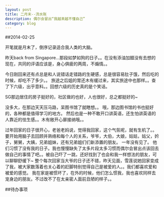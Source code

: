 ```yaml
---
layout: post
title: 二月末--流水账
description: 偶尔会冒出“我越来越不懂自己”
category: blog
---
```


##2014-02-25

开笔就是月末了，倒序记录适合我人类的大脑。

昨天back from Singapore...那段如梦如狗的日子。。在没有添油加醋没有去想的现在，共同的评语应该是，身心俱疲的两周，不煽情。。

今日刚回来还有点总是和人说错话走错路的生硬感，总是很容易肚子饿，然后吃的时候，却吃不了多少。。
旅途之后姐的胃还木有缓过来，其实旅途中也那样。。查了下六级，出乎意料。。回想六级的历史真的是个笑话。

SG那边居住的房子挺好的，社区做的也好，人也很好，总之都挺好的~

没多大，在那边天天压马路，呆图书馆了就瞎想。。
哦，那边图书馆的书也挺好的，各种都是值得学习的地方。
然后也是一种不敢开口讲英语，还生怕讲英语的人靠近的怯生感。。木有敞开心扉接纳哦。。

过年回家的日子很开心，老爸老妈说，觉得我回家，这个气氛呢，就有生机了。。
要开始用脑子去回顾并熟络和每个人的关系，爷爷，大伯，大娘，姑姑，姑父，妗子，舅舅，大姨，兄弟姐妹，还有兄弟姐们们新添置的朋友。
一年没有见了。
他们习惯了没有我的日子。我也慢慢缺失了太多片段太多习惯而偶尔会冒出点该回去做自己的事情了吧。。被自己吓了一跳，还好找到了也会和我一样想法的朋友，可以聊聊舒缓下~
整个每次回家当大爷的日子还不错，昨天见面，雪莲说她回家变成了我，被大家数落着也关心着的赶脚特别觉得自己是被爱的人。。我们都喜欢爱和被爱的感觉。
我在家是被惯坏了，在外的时候，他们怎么惯我，我也喜欢同样去宠身边的朋友。不过改不了在太亲密人面前丑陋的样子。。





##待办事项





[BeiYuu]:    http://beiyuu.com  "BeiYuu"
